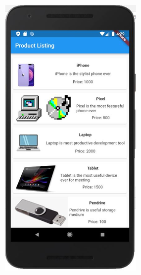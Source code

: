 ![alt text](https://github.com/bozkurtmert0/flutter_example/blob/main/Listview/listview.jpg?raw=true)

